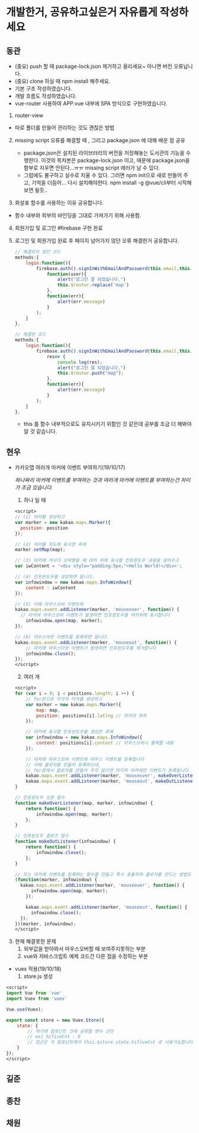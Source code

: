 # 개발한거, 공유하고싶은거 자유롭게 작성하세요



## 동관
- (중요) push 할 때 package-lock.json 제거하고 올리세요~ 아니면 버전 오류납니다.
- (중요) clone 하실 때 npm install 해주세요.
- 기본 구조 작성하였습니다. 
- 개발 흐름도 작성하였습니다.
- vue-router 사용하여 APP.vue 내부에 SPA 방식으로 구현하였습니다.

1. router-view
   
- 따로 폴더를 만들어 관리하는 것도 괜찮은 방법
   
2. missing script 오류를 해결할 때 , 그리고 package.json 에 대해 배운 점 공유
   - package.json은 설치된 라이브러리의 버전을 저장해놓는 도서관의 기능을 수행한다. 이것의 목차본은 package-lock.json 이고, 때문에 
     package.json을 함부로 지우면 안된다...ㅠㅠ missing script 에러가 날 수 있다.
   - 그럼에도 불구하고 실수로 지울 수 있다. 그러면 npm init으로 새로 만들어 주고, 기억을 더듬어... 다시 설치해야한다. npm install -g @vue/cli부터 시작해보면 될듯.. 

3. 화살표 함수를 사용하는 이유 공유합니다.
    
- 함수 내부와 외부의 바인딩을 그대로 가져가기 위해 사용함.
    
4. 회원가입 및 로그인 #firebase 구현 완료

5. 로그인 및 회원가입 완료 후 페이지 넘어가지 않던 오류 해결한거 공유합니다.

    ```javascript
    // 해결되지 않던 코드
    methods:{
        login:function(){
            firebase.auth().signInWithEmailAndPassword(this.email,this.password).then(
                function(user){
                    alert("로그인 잘 되었습니다.")
                    this.$router.replace('map')
                },
                function(err){
                    alert(err.message)
                }
            );
        }
    },
    ```

    ```javascript
    // 해결된 코드
    methods:{
        login:function(){
            firebase.auth().signInWithEmailAndPassword(this.email,this.password).then(
                res=> {
                    console.log(res);
                    alert("로그인 잘 되었습니다.")
                    this.$router.push("map");
                },
                function(err){
                    alert(err.message)
                }
            );
        }
    },
    ```

    - this 를 함수 내부적으로도 유지시키기 위함인 것 같은데 공부를 조금 더 해봐야 알 것 같습니다.

## 현우
- 카카오맵 여러개 마커에 이벤트 부여하기(19/10/17)

  *하나짜리 마커에 이벤트를 부여하는 것과 여러개 마커에 이벤트를 부여하는건 차이가 조금 있습니다.*

  1. 하나 일 때

  ```jsp
  <script>
  // (1) 마커를 생성하고
  var marker = new kakao.maps.Marker({
    position: position
  });
  
  // (2) 마커를 지도에 표시한 후에
  marker.setMap(map);
  
  // (3) 마커에 커서가 오버됐을 때 마커 위에 표시할 인포윈도우 내용을 넣어주고
  var iwContent = '<div style="padding:5px;">Hello World!</div>';
  
  // (4) 인포윈도우를 생성하면 됩니다.
  var infowindow = new kakao.maps.InfoWindow({
      content : iwContent
  });
  
  // (5) 이때 마우스오버 이벤트와
  kakao.maps.event.addListener(marker, 'mouseover', function() {
    // 마커에 마우스오버 이벤트가 발생하면 인포윈도우를 마커위에 표시합니다
      infowindow.open(map, marker);
  });
  
  // (6) 마우스아웃 이벤트를 등록하면 됩니다.
  kakao.maps.event.addListener(marker, 'mouseout', function() {
      // 마커에 마우스아웃 이벤트가 발생하면 인포윈도우를 제거합니다
      infowindow.close();
  });
  </script>
  ```

  2. 여러 개

  ```jsp
  <script>
  for (var i = 0; i < positions.length; i ++) {
      // for문으로 각각의 마커를 생성하고
      var marker = new kakao.maps.Marker({
          map: map,
          position: positions[i].latlng // 마커의 위치
      });
  
      // 마커에 표시할 인포윈도우를 생성한 후에
      var infowindow = new kakao.maps.InfoWindow({
          content: positions[i].content // 마우스오버시 출력할 내용
      });
  
      // 마커에 마우스오버 이벤트와 마우스 이벤트를 등록합니다
      // 이때 클로저를 만들어 등록하는데,
      // for문에서 클로저를 만들어 주지 않으면 마지막 마커에만 이벤트가 등록됩니다
      kakao.maps.event.addListener(marker, 'mouseover', makeOverListener(map, marker, infowindow));
      kakao.maps.event.addListener(marker, 'mouseout', makeOutListener(infowindow));
  }
  
  // 인포윈도우 오픈 함수
  function makeOverListener(map, marker, infowindow) {
      return function() {
          infowindow.open(map, marker);
      };
  }
  
  // 인포윈도우 클로즈 함수
  function makeOutListener(infowindow) {
      return function() {
          infowindow.close();
      };
  }
  
  // 또는 마커에 이벤트를 등록하는 함수를 만들고 즉시 호출하여 클로저를 만드는 방법도 있습니다.
  (function(marker, infowindow) {
  	kakao.maps.event.addListener(marker, 'mouseover', function() {
      	infowindow.open(map, marker);
      });
  
      kakao.maps.event.addListener(marker, 'mouseout', function() {
  		infowindow.close();
  	});
  })(marker, infowindow);
  </script>
  ```

3. 현재 해결못한 문제
   1. 외부값을 받아와서 마우스오버할 때 보여주지못하는 부분
   2. vue와 자바스크립트 예제 코드간 다른 점을 수정하는 부분

- vuex 적용(19/10/18)
  1. store.js 생성

```jsp
<script>
import Vue from 'vue'
import Vuex from 'vuex'

Vue.use(Vuex);

export const store = new Vuex.Store({
    state: {
        // 여기에 컴포넌트 간에 공유할 변수 선언
        // ex) hifiveCnt : 0
        // 접근은 각 컴포넌트에서 this.$store.state.hifiveCnt 로 사용가능합니다
    }
});
</script>
```



## 길준



## 종찬



## 채원

 
